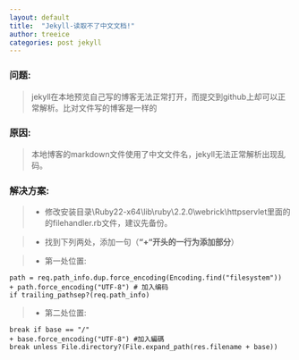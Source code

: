 ```yaml
---
layout: default
title:  "Jekyll-读取不了中文文档!"
author: treeice
categories: post jekyll
---
```

### 问题:
> jekyll在本地预览自己写的博客无法正常打开，而提交到github上却可以正常解析。比对文件写的博客是一样的

### 原因:
> 本地博客的markdown文件使用了中文文件名，jekyll无法正常解析出现乱码。 

### 解决方案:
> -  修改安装目录\Ruby22-x64\lib\ruby\2.2.0\webrick\httpservlet里面的的filehandler.rb文件，建议先备份。

> - 找到下列两处，添加一句（**“+“开头的一行为添加部分**）

> - 第一处位置:

    path = req.path_info.dup.force_encoding(Encoding.find("filesystem"))
    + path.force_encoding("UTF-8") # 加入编码
    if trailing_pathsep?(req.path_info)

> - 第二处位置:

    break if base == "/"
    + base.force_encoding("UTF-8") #加入編碼
    break unless File.directory?(File.expand_path(res.filename + base))


